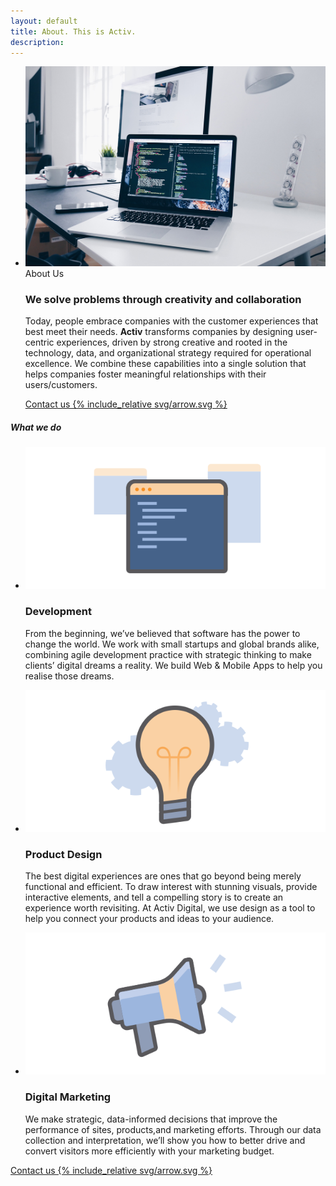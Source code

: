 ```yaml
---
layout: default
title: About. This is Activ.
description: 
---
```

<section id="portfolio" class="portfolio">
	<ul class="portfolio_wrapper">
		<li class="portfolio_item services-section">
			<div class="grid_cont grid_align_center">
				<div class="portfolio_img_wrapper grid_cont_50perc">
					<img src="/img/services-image.jpg" class="portfolio_img">
				</div>
				<div class="portfolio_desc grid_cont_50perc">
					<div class="portfolio_desc_heading">
						<span class="portfolio_name">About Us</span>
						<h3>We solve problems through creativity and collaboration</h3>
					</div>
					<p>
						Today, people embrace companies with the customer experiences that best meet their needs.
						<strong>Activ</strong> transforms companies by designing user-centric experiences, driven by strong
						creative and rooted in the technology, data, and organizational strategy required for
						operational excellence. We combine these capabilities into a single solution that helps
						companies foster meaningful relationships with their users/customers.
					</p>
					<a href="/contact" class="btn grid_cont grid_align_center">
						Contact us
						{% include_relative svg/arrow.svg %}
					</a>
				</div>
			</div>
		</li>
	</ul>
</section>
<section id="services">
	<div class="grid_direction_column grid_cont">
		<div class="services_heading for_about_page">
			<div class="grid_cont_33perc">
				<h5>What we do</h5>
			</div>
		</div>
		<ul class="services grid_cont services_items">
			<li class="services_item grid_cont_33perc">
				<img src="/img/icon-home-developer.svg" class="services_img">
				<div>
					<h3>Development</h3>
					<p>
						From the beginning, we’ve believed that software has the power to change the world.
						We work with small startups and global brands alike, combining agile development practice with strategic thinking to make clients’ digital dreams a reality. We build Web & Mobile Apps to help you realise those dreams.
					</p>
				</div>
			</li>
			<li class="services_item grid_cont_33perc">
				<img src="/img/icon-home-product.svg" class="services_img">
				<div>
					<h3>Product Design</h3>
					<p>
						The best digital experiences are ones that go beyond being merely functional and efficient.
						To draw interest with stunning visuals, provide interactive elements, and tell a compelling
						story is to create an experience worth revisiting. At Activ Digital, we use design as a tool to help you connect your products and ideas to your audience.
					</p>
				</div>
			</li>
			<li class="services_item grid_cont_33perc">
				<img src="/img/icon-home-marketing.svg" class="services_img">
				<div>
					<h3>Digital Marketing</h3>
					<p>
						We make strategic, data-informed decisions that improve the performance of sites, products,and
						marketing efforts. Through our data collection and interpretation, we’ll show you how to better
						drive and convert visitors more efficiently with your marketing budget.
					</p>
				</div>
			</li>
		</ul>
		<div class="grid_cont_100perc clearfix">
		    <a href="/contact" class="btn grid_cont grid_align_center">
				Contact us
				{% include_relative svg/arrow.svg %}
			</a>
		</div>
	</div>
</section>
